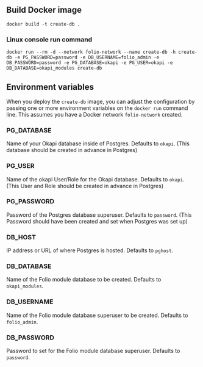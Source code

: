 ## Build Docker image

`docker build -t create-db .`

### Linux console run command

`docker run --rm -d --network folio-network --name create-db -h create-db -e PG_PASSWORD=password -e DB_USERNAME=folio_admin -e DB_PASSWORD=password -e PG_DATABASE=okapi -e PG_USER=okapi -e DB_DATABASE=okapi_modules create-db`

## Environment variables

When you deploy the `create-db` image, you can adjust the configuration by passing one or more environment variables on the `docker run` command line. This assumes you have a Docker network `folio-network` created.

### PG_DATABASE

Name of your Okapi database inside of Postgres. Defaults to `okapi`. (This database should be created in advance in Postgres)

### PG_USER

Name of the okapi User/Role for the Okapi database. Defaults to `okapi`. (This User and Role should be created in advance in Postgres)

### PG_PASSWORD

Password of the Postgres database superuser. Defaults to `password`. (This Password should have been created and set when Postgres was set up)

### DB_HOST

IP address or URL of where Postgres is hosted. Defaults to `pghost`.

### DB_DATABASE

Name of the Folio module database to be created. Defaults to `okapi_modules`.

### DB_USERNAME

Name of the Folio module database superuser to be created. Defaults to `folio_admin`.

### DB_PASSWORD

Password to set for the Folio module database superuser. Defaults to `password`.
